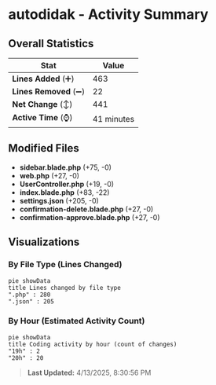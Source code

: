 # autodidak - Activity Summary 

## Overall Statistics

| Stat                   | Value                                                             |
| ---------------------- | ----------------------------------------------------------------- |
| **Lines Added** (➕)   | 463                                          |
| **Lines Removed** (➖) | 22                                        |
| **Net Change** (↕)    | 441                |
| **Active Time** (⌚)   | 41 minutes |


## Modified Files
- **sidebar.blade.php** (+75, -0)
- **web.php** (+27, -0)
- **UserController.php** (+19, -0)
- **index.blade.php** (+83, -22)
- **settings.json** (+205, -0)
- **confirmation-delete.blade.php** (+27, -0)
- **confirmation-approve.blade.php** (+27, -0)

## Visualizations

### By File Type (Lines Changed)

```mermaid
pie showData
title Lines changed by file type
".php" : 280
".json" : 205
```

### By Hour (Estimated Activity Count)

```mermaid
pie showData
title Coding activity by hour (count of changes)
"19h" : 2
"20h" : 20
```


> **Last Updated:** 4/13/2025, 8:30:56 PM